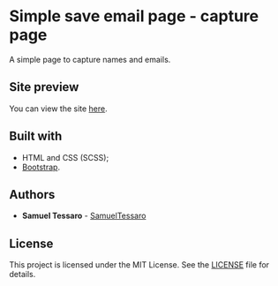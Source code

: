 # Simple save email page - capture page

A simple page to capture names and emails.

## Site preview

You can view the site [here](https://samueltessaro.github.io/simple-save-email-page/).

## Built with

* HTML and CSS (SCSS);
* [Bootstrap](https://getbootstrap.com/).

## Authors

* **Samuel Tessaro** - [SamuelTessaro](https://github.com/SamuelTessaro)

## License

This project is licensed under the MIT License. See the [LICENSE](LICENSE) file for details.
